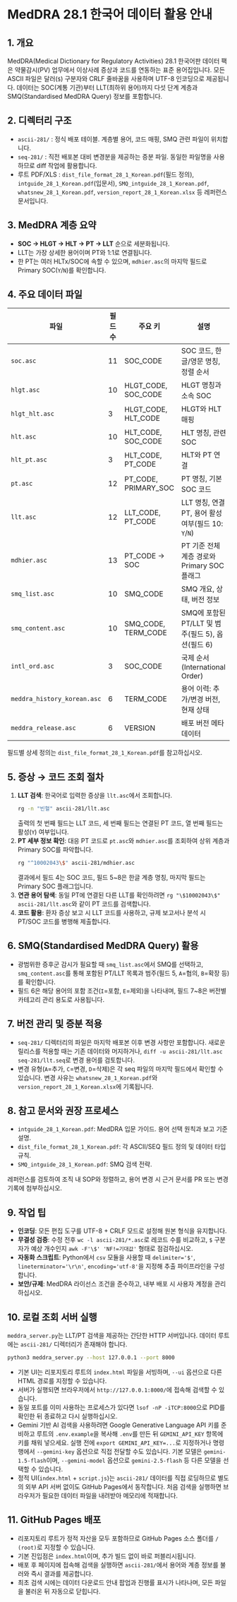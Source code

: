 # MedDRA 28.1 한국어 데이터 활용 안내

## 1. 개요
MedDRA(Medical Dictionary for Regulatory Activities) 28.1 한국어판 데이터 팩은 약물감시(PV) 업무에서 이상사례 증상과 코드를 연동하는 표준 용어집입니다. 모든 ASCII 파일은 달러(`$`) 구분자와 CRLF 줄바꿈을 사용하며 UTF-8 인코딩으로 제공됩니다. 데이터는 SOC(계통 기관)부터 LLT(최하위 용어)까지 다섯 단계 계층과 SMQ(Standardised MedDRA Query) 정보를 포함합니다.

## 2. 디렉터리 구조
- `ascii-281/` : 정식 배포 테이블. 계층별 용어, 코드 매핑, SMQ 관련 파일이 위치합니다.
- `seq-281/` : 직전 배포본 대비 변경분을 제공하는 증분 파일. 동일한 파일명을 사용하므로 diff 작업에 활용합니다.
- 루트 PDF/XLS : `dist_file_format_28_1_Korean.pdf`(필드 정의), `intguide_28_1_Korean.pdf`(입문서), `SMQ_intguide_28_1_Korean.pdf`, `whatsnew_28_1_Korean.pdf`, `version_report_28_1_Korean.xlsx` 등 레퍼런스 문서입니다.

## 3. MedDRA 계층 요약
- **SOC → HLGT → HLT → PT → LLT** 순으로 세분화됩니다.
- LLT는 가장 상세한 용어이며 PT와 1:1로 연결됩니다.
- 한 PT는 여러 HLTx/SOC에 속할 수 있으며, `mdhier.asc`의 마지막 필드로 Primary SOC(`Y`/`N`)를 확인합니다.

## 4. 주요 데이터 파일
| 파일 | 필드 수 | 주요 키 | 설명 |
| --- | --- | --- | --- |
| `soc.asc` | 11 | SOC_CODE | SOC 코드, 한글/영문 명칭, 정렬 순서 |
| `hlgt.asc` | 10 | HLGT_CODE, SOC_CODE | HLGT 명칭과 소속 SOC |
| `hlgt_hlt.asc` | 3 | HLGT_CODE, HLT_CODE | HLGT와 HLT 매핑 |
| `hlt.asc` | 10 | HLT_CODE, SOC_CODE | HLT 명칭, 관련 SOC |
| `hlt_pt.asc` | 3 | HLT_CODE, PT_CODE | HLT와 PT 연결 |
| `pt.asc` | 12 | PT_CODE, PRIMARY_SOC | PT 명칭, 기본 SOC 코드 |
| `llt.asc` | 12 | LLT_CODE, PT_CODE | LLT 명칭, 연결 PT, 용어 활성 여부(필드 10: `Y`/`N`) |
| `mdhier.asc` | 13 | PT_CODE → SOC | PT 기준 전체 계층 경로와 Primary SOC 플래그 |
| `smq_list.asc` | 10 | SMQ_CODE | SMQ 개요, 상태, 버전 정보 |
| `smq_content.asc` | 10 | SMQ_CODE, TERM_CODE | SMQ에 포함된 PT/LLT 및 범주(필드 5), 옵션(필드 6) |
| `intl_ord.asc` | 3 | SOC_CODE | 국제 순서(International Order) |
| `meddra_history_korean.asc` | 6 | TERM_CODE | 용어 이력: 추가/변경 버전, 현재 상태 |
| `meddra_release.asc` | 6 | VERSION | 배포 버전 메타데이터 |

필드별 상세 정의는 `dist_file_format_28_1_Korean.pdf`를 참고하십시오.

## 5. 증상 → 코드 조회 절차
1. **LLT 검색**: 한국어로 입력한 증상을 `llt.asc`에서 조회합니다.
   ```bash
   rg -n "빈혈" ascii-281/llt.asc
   ```
   출력의 첫 번째 필드는 LLT 코드, 세 번째 필드는 연결된 PT 코드, 열 번째 필드는 활성(`Y`) 여부입니다.
2. **PT 세부 정보 확인**: 대응 PT 코드로 `pt.asc`와 `mdhier.asc`를 조회하여 상위 계층과 Primary SOC를 파악합니다.
   ```bash
   rg "^10002043\$" ascii-281/mdhier.asc
   ```
   결과에서 필드 4는 SOC 코드, 필드 5~8은 한글 계층 명칭, 마지막 필드는 Primary SOC 플래그입니다.
3. **연관 용어 탐색**: 동일 PT에 연결된 다른 LLT를 확인하려면 `rg "\$10002043\$" ascii-281/llt.asc`와 같이 PT 코드를 검색합니다.
4. **코드 활용**: 환자 증상 보고 시 LLT 코드를 사용하고, 규제 보고서나 분석 시 PT/SOC 코드를 병행해 제출합니다.

## 6. SMQ(Standardised MedDRA Query) 활용
- 광범위한 증후군 감시가 필요할 때 `smq_list.asc`에서 SMQ를 선택하고, `smq_content.asc`를 통해 포함된 PT/LLT 목록과 범주(필드 5, `A`=협의, `B`=확장 등)를 확인합니다.
- 필드 6은 해당 용어의 포함 조건(`I`=포함, `E`=제외)을 나타내며, 필드 7~8은 버전별 카테고리 관리 용도로 사용됩니다.

## 7. 버전 관리 및 증분 적용
- `seq-281/` 디렉터리의 파일은 마지막 배포본 이후 변경 사항만 포함합니다. 새로운 릴리스를 적용할 때는 기존 데이터와 머지하거나, `diff -u ascii-281/llt.asc seq-281/llt.seq`로 변경 용어를 검토합니다.
- 변경 유형(`A`=추가, `C`=변경, `D`=삭제)은 각 seq 파일의 마지막 필드에서 확인할 수 있습니다. 변경 사유는 `whatsnew_28_1_Korean.pdf`와 `version_report_28_1_Korean.xlsx`에 기록됩니다.

## 8. 참고 문서와 권장 프로세스
- `intguide_28_1_Korean.pdf`: MedDRA 입문 가이드. 용어 선택 원칙과 보고 기준 설명.
- `dist_file_format_28_1_Korean.pdf`: 각 ASCII/SEQ 필드 정의 및 데이터 타입 규칙.
- `SMQ_intguide_28_1_Korean.pdf`: SMQ 검색 전략.

레퍼런스를 검토하여 조직 내 SOP와 정렬하고, 용어 변경 시 근거 문서를 PR 또는 변경 기록에 첨부하십시오.

## 9. 작업 팁
- **인코딩**: 모든 편집 도구를 UTF-8 + CRLF 모드로 설정해 원본 형식을 유지합니다.
- **무결성 검증**: 수정 전후 `wc -l ascii-281/*.asc`로 레코드 수를 비교하고, `$` 구분자가 예상 개수인지 `awk -F'\$' 'NF!=기대값'` 형태로 점검하십시오.
- **자동화 스크립트**: Python에서 `csv` 모듈을 사용할 때 `delimiter='$'`, `lineterminator='\r\n'`, `encoding='utf-8'`을 지정해 추출 파이프라인을 구성합니다.
- **보안/규제**: MedDRA 라이선스 조건을 준수하고, 내부 배포 시 사용자 계정을 관리하십시오.

## 10. 로컬 조회 서버 실행
`meddra_server.py`는 LLT/PT 검색을 제공하는 간단한 HTTP 서버입니다. 데이터 루트에는 `ascii-281/` 디렉터리가 존재해야 합니다.

```bash
python3 meddra_server.py --host 127.0.0.1 --port 8000
```

- 기본 UI는 리포지토리 루트의 `index.html` 파일을 서빙하며, `--ui` 옵션으로 다른 HTML 경로를 지정할 수 있습니다.
- 서버가 실행되면 브라우저에서 `http://127.0.0.1:8000/`에 접속해 검색할 수 있습니다.
- 동일 포트를 이미 사용하는 프로세스가 있다면 `lsof -nP -iTCP:8000`으로 PID를 확인한 뒤 종료하고 다시 실행하십시오.
- Gemini 기반 AI 검색을 사용하려면 Google Generative Language API 키를 준비하고 루트의 `.env.example`을 복사해 `.env`를 만든 뒤 `GEMINI_API_KEY` 항목에 키를 채워 넣으세요. 실행 전에 `export GEMINI_API_KEY=...`로 지정하거나 명령행에서 `--gemini-key` 옵션으로 직접 전달할 수도 있습니다. 기본 모델은 `gemini-1.5-flash`이며, `--gemini-model` 옵션으로 `gemini-2.5-flash` 등 다른 모델을 선택할 수 있습니다.
- 정적 UI(`index.html` + `script.js`)는 `ascii-281/` 데이터를 직접 로딩하므로 별도의 외부 API 서버 없이도 GitHub Pages에서 동작합니다. 처음 검색을 실행하면 브라우저가 필요한 데이터 파일을 내려받아 메모리에 적재합니다.

## 11. GitHub Pages 배포
- 리포지토리 루트가 정적 자산을 모두 포함하므로 GitHub Pages 소스 폴더를 `/ (root)`로 지정할 수 있습니다.
- 기본 진입점은 `index.html`이며, 추가 빌드 없이 바로 퍼블리시됩니다.
- 배포 후 페이지에 접속해 검색을 실행하면 `ascii-281/`에서 용어와 계층 정보를 불러와 즉시 결과를 제공합니다.
- 최초 검색 시에는 데이터 다운로드 안내 팝업과 진행률 표시가 나타나며, 모든 파일을 불러온 뒤 자동으로 닫힙니다.
